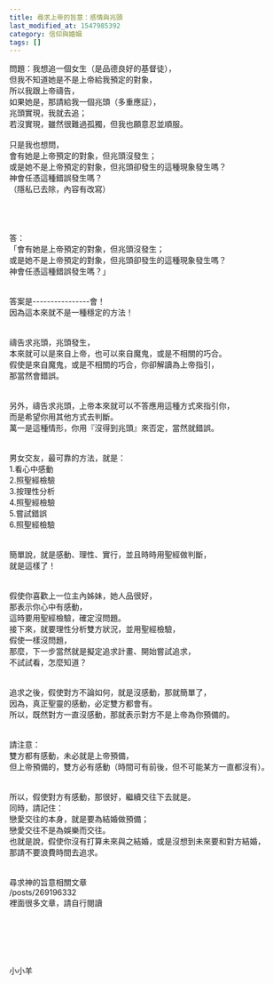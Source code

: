 ```yaml
---
title: 尋求上帝的旨意：感情與兆頭
last_modified_at: 1547985392
category: 信仰與婚姻
tags: []
---
```


問題：我想追一個女生（是品德良好的基督徒），<br>但我不知道她是不是上帝給我預定的對象，<br>所以我跟上帝禱告，<br>如果她是，那請給我一個兆頭（多重應証），<br>兆頭實現，我就去追；<br>若沒實現，雖然很難過孤獨，但我也願意忍並順服。<br><!--more-->  <br>只是我也想問，<br>會有她是上帝預定的對象，但兆頭沒發生；<br>或是她不是上帝預定的對象，但兆頭卻發生的這種現象發生嗎？<br>神會任憑這種錯誤發生嗎？<br>（隱私已去除，內容有改寫）<br><br><br><br><br>答：<br>「會有她是上帝預定的對象，但兆頭沒發生；<br>或是她不是上帝預定的對象，但兆頭卻發生的這種現象發生嗎？<br>神會任憑這種錯誤發生嗎？」<br><br><br>答案是----------------會！<br>因為這本來就不是一種穩定的方法！<br><br><br>禱告求兆頭，兆頭發生，<br>本來就可以是來自上帝，也可以來自魔鬼，或是不相關的巧合。<br>假使是來自魔鬼，或是不相關的巧合，你卻解讀為上帝指引，<br>那當然會錯誤。<br><br><br>另外，禱告求兆頭，上帝本來就可以不答應用這種方式來指引你，<br>而是希望你用其他方式去判斷。<br>萬一是這種情形，你用『沒得到兆頭』來否定，當然就錯誤。<br> <br><br>男女交友，最可靠的方法，就是：<br>1.看心中感動<br>2.照聖經檢驗<br>3.按理性分析<br>4.照聖經檢驗<br>5.嘗試錯誤<br>6.照聖經檢驗<br> <br><br>簡單說，就是感動、理性、實行，並且時時用聖經做判斷，<br>就是這樣了！<br> <br><br>假使你喜歡上一位主內姊妹，她人品很好，<br>那表示你心中有感動，<br>這時要用聖經檢驗，確定沒問題。<br>接下來，就要理性分析雙方狀況，並用聖經檢驗，<br>假使一樣沒問題，<br>那麼，下一步當然就是擬定追求計畫、開始嘗試追求，<br>不試試看，怎麼知道？<br> <br><br>追求之後，假使對方不論如何，就是沒感動，那就簡單了，<br>因為，真正聖靈的感動，必定雙方都會有。<br>所以，既然對方一直沒感動，那就表示對方不是上帝為你預備的。<br> <br><br>請注意：<br>雙方都有感動，未必就是上帝預備，<br>但上帝預備的，雙方必有感動（時間可有前後，但不可能某方一直都沒有）。<br> <br><br>所以，假使對方有感動，那很好，繼續交往下去就是。<br>同時，請記住：<br>戀愛交往的本身，就是要為結婚做預備；<br>戀愛交往不是為娛樂而交往。<br>也就是說，假使你沒有打算未來與之結婚，或是沒想到未來要和對方結婚，<br>那請不要浪費時間去追求。<br><br><br>尋求神的旨意相關文章 <br>/posts/269196332<br>裡面很多文章，請自行閱讀<br><br><br><br><br><br><br>小小羊<br><br><br><br><br><br>
